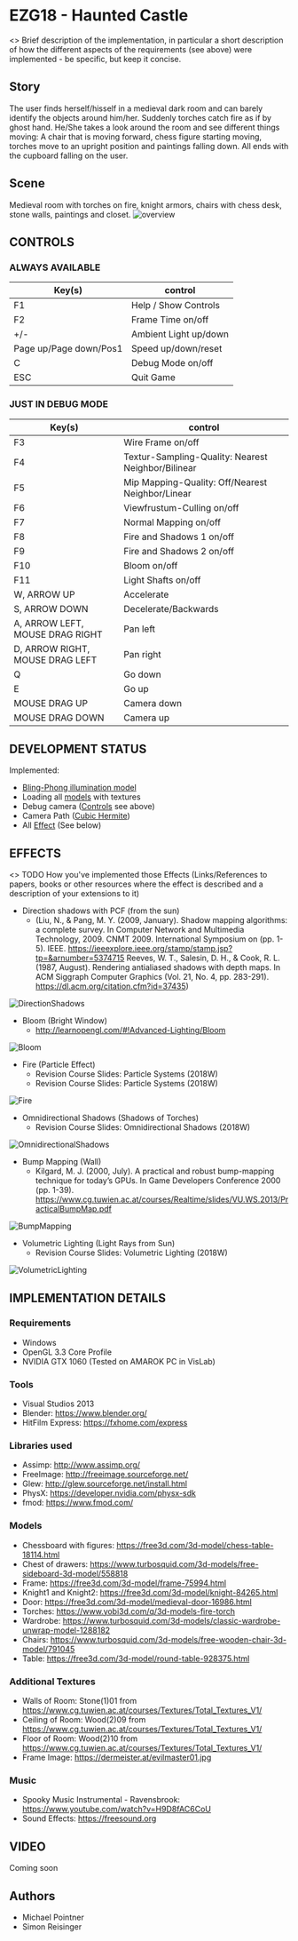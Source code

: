 # EZG18 - Haunted Castle
 <> Brief description of the implementation, in particular a short description of how the different aspects of the requirements (see above) were implemented - be specific, but keep it concise.
## Story
The user finds herself/hisself in a medieval dark room and can barely identify the objects around him/her. Suddenly torches catch fire as if by ghost hand. He/She takes a look around the room and see different things moving: A chair that is moving forward, chess figure starting moving, torches move to an upright position and paintings falling down. All ends with the cupboard falling on the user.

## Scene
Medieval room with torches on fire, knight armors, chairs with chess desk, stone walls, paintings and closet.
![overview](images/overview.png)

## CONTROLS

### ALWAYS AVAILABLE

Key(s) | control 
--- | --- 
F1 | Help / Show Controls
F2 | Frame Time on/off
+/- | Ambient Light up/down
Page up/Page down/Pos1 | Speed up/down/reset
C| Debug Mode on/off
ESC | Quit Game

### JUST IN DEBUG MODE

Key(s) | control 
--- | --- 
F3 | Wire Frame on/off
F4 | Textur-Sampling-Quality: Nearest Neighbor/Bilinear
F5 | Mip Mapping-Quality: Off/Nearest Neighbor/Linear
F6 | Viewfrustum-Culling on/off
F7 | Normal Mapping on/off
F8 | Fire and Shadows 1 on/off
F9 | Fire and Shadows 2 on/off
F10 | Bloom on/off
F11 | Light Shafts on/off
W, ARROW UP | Accelerate
S, ARROW DOWN | Decelerate/Backwards
A, ARROW LEFT, MOUSE DRAG RIGHT | Pan left
D, ARROW RIGHT, MOUSE DRAG LEFT | Pan right
Q | Go down
E | Go up
MOUSE DRAG UP | Camera down
MOUSE DRAG DOWN | Camera up

## DEVELOPMENT STATUS
Implemented:
- [Bling-Phong illumination model](https://en.wikipedia.org/wiki/Blinn%E2%80%93Phong_shading_model)
- Loading all [models](#Models) with textures
- Debug camera ([Controls](#CONTROLS) see above)
- Camera Path ([Cubic Hermite](https://en.wikipedia.org/wiki/Cubic_Hermite_spline))
- All [Effect](#EFFECTS) (See below)

## EFFECTS
<> TODO How you've implemented those Effects (Links/References to papers, books or other resources where the effect is described and a description of your extensions to it)

- Direction shadows with PCF (from the sun)
  - (Liu, N., & Pang, M. Y. (2009, January). Shadow mapping algorithms: a complete survey. In Computer Network and Multimedia Technology, 2009. CNMT 2009. International Symposium on (pp. 1-5). IEEE. https://ieeexplore.ieee.org/stamp/stamp.jsp?tp=&arnumber=5374715 Reeves, W. T., Salesin, D. H., & Cook, R. L. (1987, August). Rendering antialiased shadows with depth maps. In ACM Siggraph Computer Graphics (Vol. 21, No. 4, pp. 283-291).
                                             https://dl.acm.org/citation.cfm?id=37435)
                                             
![DirectionShadows](images/DirectionShadows.png)

- Bloom (Bright Window)
  - http://learnopengl.com/#!Advanced-Lighting/Bloom

![Bloom](images/Bloom.png)

- Fire (Particle Effect)
  - Revision Course Slides: Particle Systems (2018W)
  - Revision Course Slides: Particle Systems (2018W)

![Fire](images/Fire.png)

- Omnidirectional Shadows (Shadows of Torches)
  - Revision Course Slides: Omnidirectional Shadows (2018W)

![OmnidirectionalShadows](images/OmnidirectionalShadows.png)

- Bump Mapping (Wall)
  - Kilgard, M. J. (2000, July). A practical and robust bump-mapping technique for today’s GPUs. In Game Developers Conference 2000 (pp. 1-39). https://www.cg.tuwien.ac.at/courses/Realtime/slides/VU.WS.2013/PracticalBumpMap.pdf

![BumpMapping](images/BumpMapping.png)

- Volumetric Lighting (Light Rays from Sun)
  - Revision Course Slides: Volumetric Lighting (2018W)

![VolumetricLighting](images/VolumetricLighting.png)

## IMPLEMENTATION DETAILS
### Requirements
- Windows
- OpenGL 3.3 Core Profile
- NVIDIA GTX 1060 (Tested on AMAROK PC in VisLab)

### Tools
- Visual Studios 2013
- Blender: https://www.blender.org/
- HitFilm Express: https://fxhome.com/express

### Libraries used
- Assimp: http://www.assimp.org/
- FreeImage: http://freeimage.sourceforge.net/
- Glew: http://glew.sourceforge.net/install.html
- PhysX: https://developer.nvidia.com/physx-sdk
- fmod: https://www.fmod.com/

### Models
- Chessboard with figures: https://free3d.com/3d-model/chess-table-18114.html
- Chest of drawers: https://www.turbosquid.com/3d-models/free-sideboard-3d-model/558818
- Frame: https://free3d.com/3d-model/frame-75994.html
- Knight1 and Knight2: https://free3d.com/3d-model/knight-84265.html
- Door: https://free3d.com/3d-model/medieval-door-16986.html
- Torches: https://www.yobi3d.com/q/3d-models-fire-torch
- Wardrobe: https://www.turbosquid.com/3d-models/classic-wardrobe-unwrap-model-1288182
- Chairs: https://www.turbosquid.com/3d-models/free-wooden-chair-3d-model/791045
- Table: https://free3d.com/3d-model/round-table-928375.html

### Additional Textures
- Walls of Room: Stone(1)01 from https://www.cg.tuwien.ac.at/courses/Textures/Total_Textures_V1/
- Ceiling of Room: Wood(2)09 from https://www.cg.tuwien.ac.at/courses/Textures/Total_Textures_V1/
- Floor of Room: Wood(2)10 from https://www.cg.tuwien.ac.at/courses/Textures/Total_Textures_V1/
- Frame Image: https://dermeister.at/evilmaster01.jpg

### Music
- Spooky Music Instrumental - Ravensbrook: https://www.youtube.com/watch?v=H9D8fAC6CoU
- Sound Effects: https://freesound.org

## VIDEO
Coming soon

## Authors
* Michael Pointner
* Simon Reisinger
